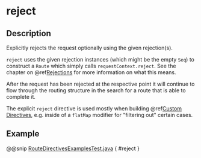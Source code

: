 # reject

## Description

Explicitly rejects the request optionally using the given rejection(s).

`reject` uses the given rejection instances (which might be the empty `Seq`) to construct a `Route` which simply
calls `requestContext.reject`. See the chapter on @ref[Rejections](../../rejections.md) for more information on what this means.

After the request has been rejected at the respective point it will continue to flow through the routing structure in
the search for a route that is able to complete it.

The explicit `reject` directive is used mostly when building @ref[Custom Directives](../custom-directives.md), e.g. inside of a `flatMap`
modifier for "filtering out" certain cases.

## Example

@@snip [RouteDirectivesExamplesTest.java](../../../../../../../test/java/docs/http/javadsl/server/directives/RouteDirectivesExamplesTest.java) { #reject }